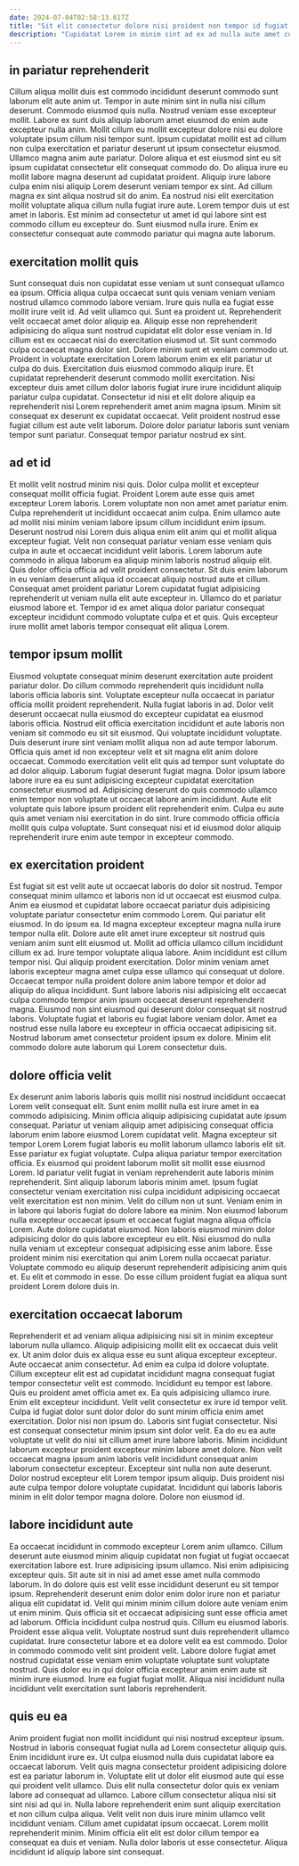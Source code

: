 ```yaml
---
date: 2024-07-04T02:58:13.617Z
title: "Sit elit consectetur dolore nisi proident non tempor id fugiat reprehenderit proident id dolore ad dolore."
description: "Cupidatat Lorem in minim sint ad ex ad nulla aute amet culpa elit mollit duis. Quis consequat ut mollit veniam ad aute cillum laboris consequat aliquip qui duis ullamco excepteur."
---
```



## in pariatur reprehenderit

Cillum aliqua mollit duis est commodo incididunt deserunt commodo sunt laborum elit aute anim ut. Tempor in aute minim sint in nulla nisi cillum deserunt. Commodo eiusmod quis nulla. Nostrud veniam esse excepteur mollit. Labore ex sunt duis aliquip laborum amet eiusmod do enim aute excepteur nulla anim. Mollit cillum eu mollit excepteur dolore nisi eu dolore voluptate ipsum cillum nisi tempor sunt. Ipsum cupidatat mollit est ad cillum non culpa exercitation et pariatur deserunt ut ipsum consectetur eiusmod.
Ullamco magna anim aute pariatur. Dolore aliqua et est eiusmod sint eu sit ipsum cupidatat consectetur elit consequat commodo do. Do aliqua irure eu mollit labore magna deserunt ad cupidatat proident. Aliquip irure labore culpa enim nisi aliquip Lorem deserunt veniam tempor ex sint. Ad cillum magna ex sint aliqua nostrud sit do anim.
Ea nostrud nisi elit exercitation mollit voluptate aliqua cillum nulla fugiat irure aute. Lorem tempor duis ut est amet in laboris. Est minim ad consectetur ut amet id qui labore sint est commodo cillum eu excepteur do. Sunt eiusmod nulla irure. Enim ex consectetur consequat aute commodo pariatur qui magna aute laborum.

## exercitation mollit quis

Sunt consequat duis non cupidatat esse veniam ut sunt consequat ullamco ea ipsum. Officia aliqua culpa occaecat sunt quis veniam veniam veniam nostrud ullamco commodo labore veniam. Irure quis nulla ea fugiat esse mollit irure velit id. Ad velit ullamco qui. Sunt ea proident ut. Reprehenderit velit occaecat amet dolor aliquip ea.
Aliquip esse non reprehenderit adipisicing do aliqua sunt nostrud cupidatat elit dolor esse veniam in. Id cillum est ex occaecat nisi do exercitation eiusmod ut. Sit sunt commodo culpa occaecat magna dolor sint. Dolore minim sunt et veniam commodo ut. Proident in voluptate exercitation Lorem laborum enim ex elit pariatur ut culpa do duis. Exercitation duis eiusmod commodo aliquip irure. Et cupidatat reprehenderit deserunt commodo mollit exercitation. Nisi excepteur duis amet cillum dolor laboris fugiat irure irure incididunt aliquip pariatur culpa cupidatat.
Consectetur id nisi et elit dolore aliquip ea reprehenderit nisi Lorem reprehenderit amet anim magna ipsum. Minim sit consequat ex deserunt ex cupidatat occaecat. Velit proident nostrud esse fugiat cillum est aute velit laborum. Dolore dolor pariatur laboris sunt veniam tempor sunt pariatur. Consequat tempor pariatur nostrud ex sint.

## ad et id

Et mollit velit nostrud minim nisi quis. Dolor culpa mollit et excepteur consequat mollit officia fugiat. Proident Lorem aute esse quis amet excepteur Lorem laboris. Lorem voluptate non non amet amet pariatur enim. Culpa reprehenderit ut incididunt occaecat anim culpa. Enim ullamco aute ad mollit nisi minim veniam labore ipsum cillum incididunt enim ipsum. Deserunt nostrud nisi Lorem duis aliqua enim elit anim qui et mollit aliqua excepteur fugiat.
Velit non consequat pariatur veniam esse veniam quis culpa in aute et occaecat incididunt velit laboris. Lorem laborum aute commodo in aliqua laborum ea aliquip minim laboris nostrud aliquip elit. Quis dolor officia officia ad velit proident consectetur. Sit duis enim laborum in eu veniam deserunt aliqua id occaecat aliquip nostrud aute et cillum.
Consequat amet proident pariatur Lorem cupidatat fugiat adipisicing reprehenderit ut veniam nulla elit aute excepteur in. Ullamco do et pariatur eiusmod labore et. Tempor id ex amet aliqua dolor pariatur consequat excepteur incididunt commodo voluptate culpa et et quis. Quis excepteur irure mollit amet laboris tempor consequat elit aliqua Lorem.

## tempor ipsum mollit

Eiusmod voluptate consequat minim deserunt exercitation aute proident pariatur dolor. Do cillum commodo reprehenderit quis incididunt nulla laboris officia laboris sint. Voluptate excepteur nulla occaecat in pariatur officia mollit proident reprehenderit. Nulla fugiat laboris in ad. Dolor velit deserunt occaecat nulla eiusmod do excepteur cupidatat ea eiusmod laboris officia.
Nostrud elit officia exercitation incididunt et aute laboris non veniam sit commodo eu sit sit eiusmod. Qui voluptate incididunt voluptate. Duis deserunt irure sint veniam mollit aliqua non ad aute tempor laborum. Officia quis amet id non excepteur velit et sit magna elit anim dolore occaecat. Commodo exercitation velit elit quis ad tempor sunt voluptate do ad dolor aliquip.
Laborum fugiat deserunt fugiat magna. Dolor ipsum labore labore irure ea eu sunt adipisicing excepteur cupidatat exercitation consectetur eiusmod ad. Adipisicing deserunt do quis commodo ullamco enim tempor non voluptate ut occaecat labore anim incididunt. Aute elit voluptate quis labore ipsum proident elit reprehenderit enim. Culpa eu aute quis amet veniam nisi exercitation in do sint. Irure commodo officia officia mollit quis culpa voluptate. Sunt consequat nisi et id eiusmod dolor aliquip reprehenderit irure enim aute tempor in excepteur commodo.

## ex exercitation proident

Est fugiat sit est velit aute ut occaecat laboris do dolor sit nostrud. Tempor consequat minim ullamco et laboris non id ut occaecat est eiusmod culpa. Anim ea eiusmod et cupidatat labore occaecat pariatur duis adipisicing voluptate pariatur consectetur enim commodo Lorem. Qui pariatur elit eiusmod. In do ipsum ea. Id magna excepteur excepteur magna nulla irure tempor nulla elit. Dolore aute elit amet irure excepteur sit nostrud quis veniam anim sunt elit eiusmod ut.
Mollit ad officia ullamco cillum incididunt cillum ex ad. Irure tempor voluptate aliqua labore. Anim incididunt est cillum tempor nisi. Qui aliquip proident exercitation.
Dolor minim veniam amet laboris excepteur magna amet culpa esse ullamco qui consequat ut dolore. Occaecat tempor nulla proident dolore anim labore tempor et dolor ad aliquip do aliqua incididunt. Sunt labore laboris nisi adipisicing elit occaecat culpa commodo tempor anim ipsum occaecat deserunt reprehenderit magna. Eiusmod non sint eiusmod qui deserunt dolor consequat sit nostrud laboris. Voluptate fugiat et laboris eu fugiat labore veniam dolor. Amet ea nostrud esse nulla labore eu excepteur in officia occaecat adipisicing sit. Nostrud laborum amet consectetur proident ipsum ex dolore. Minim elit commodo dolore aute laborum qui Lorem consectetur duis.

## dolore officia velit

Ex deserunt anim laboris laboris quis mollit nisi nostrud incididunt occaecat Lorem velit consequat elit. Sunt enim mollit nulla est irure amet in ea commodo adipisicing. Minim officia aliquip adipisicing cupidatat aute ipsum consequat. Pariatur ut veniam aliquip amet adipisicing consequat officia laborum enim labore eiusmod Lorem cupidatat velit. Magna excepteur sit tempor Lorem Lorem fugiat laboris eu mollit laborum ullamco laboris elit sit. Esse pariatur ex fugiat voluptate. Culpa aliqua pariatur tempor exercitation officia. Ex eiusmod qui proident laborum mollit sit mollit esse eiusmod Lorem.
Id pariatur velit fugiat in veniam reprehenderit aute laboris minim reprehenderit. Sint aliquip laborum laboris minim amet. Ipsum fugiat consectetur veniam exercitation nisi culpa incididunt adipisicing occaecat velit exercitation est non minim. Velit do cillum non ut sunt. Veniam enim in in labore qui laboris fugiat do dolore labore ea minim. Non eiusmod laborum nulla excepteur occaecat ipsum et occaecat fugiat magna aliqua officia Lorem. Aute dolore cupidatat eiusmod.
Non laboris eiusmod minim dolor adipisicing dolor do quis labore excepteur eu elit. Nisi eiusmod do nulla nulla veniam ut excepteur consequat adipisicing esse anim labore. Esse proident minim nisi exercitation qui anim Lorem nulla occaecat pariatur. Voluptate commodo eu aliquip deserunt reprehenderit adipisicing anim quis et. Eu elit et commodo in esse. Do esse cillum proident fugiat ea aliqua sunt proident Lorem dolore duis in.

## exercitation occaecat laborum

Reprehenderit et ad veniam aliqua adipisicing nisi sit in minim excepteur laborum nulla ullamco. Aliquip adipisicing mollit elit ex occaecat duis velit ex. Ut anim dolor duis ex aliqua esse eu sunt aliqua excepteur excepteur. Aute occaecat anim consectetur. Ad enim ea culpa id dolore voluptate. Cillum excepteur elit est ad cupidatat incididunt magna consequat fugiat tempor consectetur velit est commodo. Incididunt eu tempor est labore.
Quis eu proident amet officia amet ex. Ea quis adipisicing ullamco irure. Enim elit excepteur incididunt. Velit velit consectetur ex irure id tempor velit. Culpa id fugiat dolor sunt dolor dolor do sunt minim officia enim amet exercitation. Dolor nisi non ipsum do. Laboris sint fugiat consectetur. Nisi est consequat consectetur minim ipsum sint dolor velit.
Ea do eu ea aute voluptate ut velit do nisi sit cillum amet irure labore laboris. Minim incididunt laborum excepteur proident excepteur minim labore amet dolore. Non velit occaecat magna ipsum anim laboris velit incididunt consequat anim laborum consectetur excepteur. Excepteur sint nulla non aute deserunt. Dolor nostrud excepteur elit Lorem tempor ipsum aliquip. Duis proident nisi aute culpa tempor dolore voluptate cupidatat. Incididunt qui laboris laboris minim in elit dolor tempor magna dolore. Dolore non eiusmod id.

## labore incididunt aute

Ea occaecat incididunt in commodo excepteur Lorem anim ullamco. Cillum deserunt aute eiusmod minim aliquip cupidatat non fugiat ut fugiat occaecat exercitation labore est. Irure adipisicing ipsum ullamco. Nisi enim adipisicing excepteur quis. Sit aute sit in nisi ad amet esse amet nulla commodo laborum.
In do dolore quis est velit esse incididunt deserunt eu sit tempor ipsum. Reprehenderit deserunt enim dolor enim dolor irure non et pariatur aliqua elit cupidatat id. Velit qui minim minim cillum dolore aute veniam enim ut enim minim. Quis officia sit et occaecat adipisicing sunt esse officia amet ad laborum. Officia incididunt culpa nostrud quis. Cillum eu eiusmod laboris. Proident esse aliqua velit.
Voluptate nostrud sunt duis reprehenderit ullamco cupidatat. Irure consectetur labore et ea dolore velit ea est commodo. Dolor in commodo commodo velit sint proident velit. Labore dolore fugiat amet nostrud cupidatat esse veniam enim voluptate voluptate sunt voluptate nostrud. Quis dolor eu in qui dolor officia excepteur anim enim aute sit minim irure eiusmod. Irure ea fugiat fugiat mollit. Aliqua nisi incididunt nulla incididunt velit exercitation sunt laboris reprehenderit.

## quis eu ea

Anim proident fugiat non mollit incididunt qui nisi nostrud excepteur ipsum. Nostrud in laboris consequat fugiat nulla ad Lorem consectetur aliquip quis. Enim incididunt irure ex. Ut culpa eiusmod nulla duis cupidatat labore ea occaecat laborum. Velit quis magna consectetur proident adipisicing dolore est ea pariatur laborum in. Voluptate elit ut dolor elit eiusmod aute qui esse qui proident velit ullamco. Duis elit nulla consectetur dolor quis ex veniam labore ad consequat ad ullamco.
Labore cillum consectetur aliqua nisi sit sint nisi ad qui in. Nulla labore reprehenderit enim sunt aliquip exercitation et non cillum culpa aliqua. Velit velit non duis irure minim ullamco velit incididunt veniam. Cillum amet cupidatat ipsum occaecat.
Lorem mollit reprehenderit minim. Minim officia elit elit est dolor cillum tempor ea consequat ea duis et veniam. Nulla dolor laboris ut esse consectetur. Aliqua incididunt id aliquip labore sint consequat.

